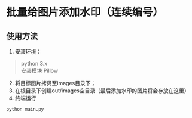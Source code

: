 # 批量给图片添加水印（连续编号）

## 使用方法
1. 安装环境：
> python 3.x  
> 安装模块 Pillow
2. 将目标图片拷贝至images目录下；
3. 在根目录下创建out/images空目录（最后添加水印的图片将会存放在这里）
4. 终端运行 
```
python main.py
```